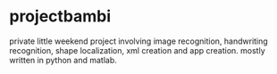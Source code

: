 # projectbambi

private little weekend project involving image recognition, handwriting recognition, shape localization, xml creation and app creation.
mostly written in python and matlab.
